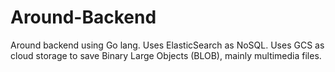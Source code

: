 # Around-Backend
 Around backend using Go lang.
 Uses ElasticSearch as NoSQL.
 Uses GCS as cloud storage to save Binary Large Objects (BLOB), mainly multimedia files.
